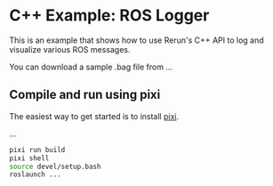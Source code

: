 # C++ Example: ROS Logger

This is an example that shows how to use Rerun's C++ API to log and visualize various ROS messages.

You can download a sample .bag file from ...

## Compile and run using pixi
The easiest way to get started is to install [pixi]().

...

```bash
pixi run build
pixi shell
source devel/setup.bash
roslaunch ...
```
